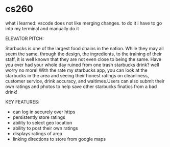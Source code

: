 # cs260
what i learned: vscode does not like merging changes. to do it i have to go into my terminal and manually do it 

ELEVATOR PITCH:

Starbucks is one of the largest food chains in the nation. While they may all seem the same, through the design, the ingredients, to the training of their staff, it is well known that they are not even close to being the same. Have you ever had your whole day ruined from one trash starbucks drink? well worry no more! With the rate my starbucks app, you can look at the starbucks in the area and seeing their honest ratings on cleanliness, customer service, drink accuracy, and waitimes.Users can also submit their own ratings and photos to help save other starbucks finatics from a bad drink!

KEY FEATURES:

- can log in securely over https
- persistently store ratings
- ability to select geo location
- ability to post their own ratings
- displays ratings of area
- linking directions to store from google maps
